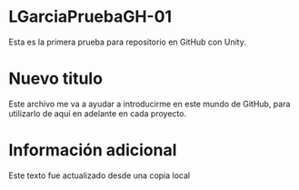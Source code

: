 # LGarciaPruebaGH-01
Esta es la primera prueba para repositorio en GitHub con Unity.

# Nuevo titulo
Este archivo me va a ayudar a introducirme en este mundo de GitHub, para utilizarlo de aquí en adelante en cada proyecto.

# Información adicional
Este texto fue actualizado desde una copia local